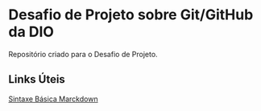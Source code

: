 # Desafio de Projeto sobre Git/GitHub da DIO
Repositório criado para o Desafio de Projeto.

## Links Úteis
[Sintaxe Básica Marckdown](https://www.markdownguide.org/basic-syntax/)
